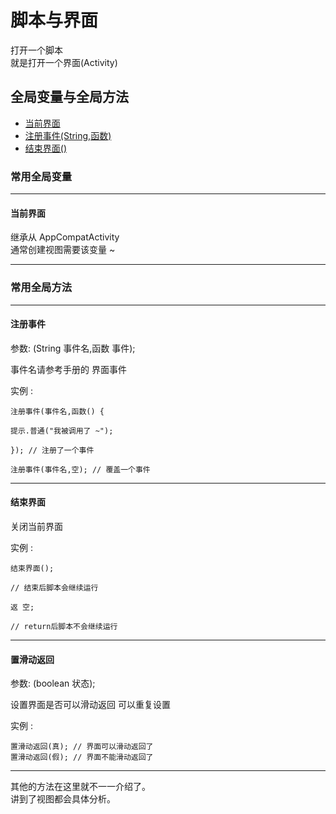 # 脚本与界面

打开一个脚本  
就是打开一个界面(Activity)

## 全局变量与全局方法
* [当前界面](#当前界面)
* [注册事件(String,函数)](#注册事件)
* [结束界面()](#结束界面)

### 常用全局变量
---
#### 当前界面
继承从 AppCompatActivity  
通常创建视图需要该变量 ~  

---

### 常用全局方法
---
#### 注册事件

参数: (String 事件名,函数 事件);  

事件名请参考手册的 界面事件  

实例 :  

```
注册事件(事件名,函数() {

提示.普通("我被调用了 ~");

}); // 注册了一个事件

注册事件(事件名,空); // 覆盖一个事件

```
---
#### 结束界面

关闭当前界面  

实例 : 
```
结束界面(); 

// 结束后脚本会继续运行

返 空;

// return后脚本不会继续运行

```
---
#### 置滑动返回

参数: (boolean 状态);  

设置界面是否可以滑动返回 可以重复设置  

实例 : 
```
置滑动返回(真); // 界面可以滑动返回了
置滑动返回(假); // 界面不能滑动返回了
```
---
其他的方法在这里就不一一介绍了。  
讲到了视图都会具体分析。

